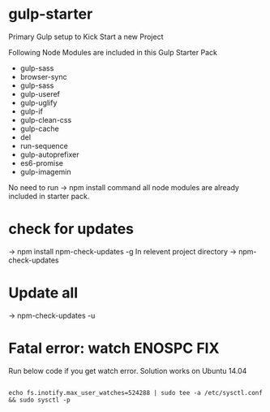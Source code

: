 # gulp-starter
Primary Gulp setup to Kick Start a new Project

Following Node Modules are included in this Gulp Starter Pack
<ul>
<li>gulp-sass</li>
<li>browser-sync</li>
<li>gulp-sass</li>
<li>gulp-useref</li>
<li>gulp-uglify</li>
<li>gulp-if</li>

<li>gulp-clean-css</li>
<li>gulp-cache</li>
<li>del</li>
<li>run-sequence</li>
<li>gulp-autoprefixer</li>
<li>es6-promise</li>
<li>gulp-imagemin</li>

</ul>

No need to run -> npm install command all node modules are already included in starter pack.

# check for updates
-> npm install npm-check-updates -g
In relevent project directory
-> npm-check-updates
# Update all
-> npm-check-updates -u

<h1>Fatal error: watch ENOSPC  FIX</h1>
<p>Run below code if you get watch error. Solution works on Ubuntu 14.04</p>
<code>
echo fs.inotify.max_user_watches=524288 | sudo tee -a /etc/sysctl.conf && sudo sysctl -p
</code>
